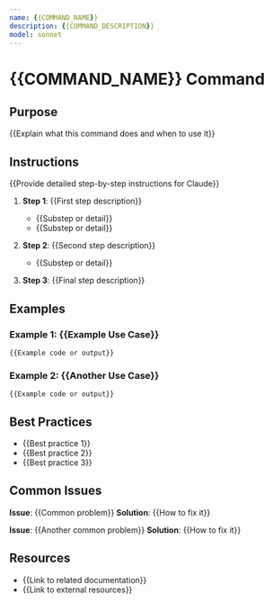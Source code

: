 ```yaml
---
name: {{COMMAND_NAME}}
description: {{COMMAND_DESCRIPTION}}
model: sonnet
---
```


# {{COMMAND_NAME}} Command

## Purpose

{{Explain what this command does and when to use it}}

## Instructions

{{Provide detailed step-by-step instructions for Claude}}

1. **Step 1**: {{First step description}}
   - {{Substep or detail}}
   - {{Substep or detail}}

2. **Step 2**: {{Second step description}}
   - {{Substep or detail}}

3. **Step 3**: {{Final step description}}

## Examples

### Example 1: {{Example Use Case}}

```{{LANGUAGE}}
{{Example code or output}}
```

### Example 2: {{Another Use Case}}

```{{LANGUAGE}}
{{Example code or output}}
```

## Best Practices

- {{Best practice 1}}
- {{Best practice 2}}
- {{Best practice 3}}

## Common Issues

**Issue**: {{Common problem}}
**Solution**: {{How to fix it}}

**Issue**: {{Another common problem}}
**Solution**: {{How to fix it}}

## Resources

- {{Link to related documentation}}
- {{Link to external resources}}